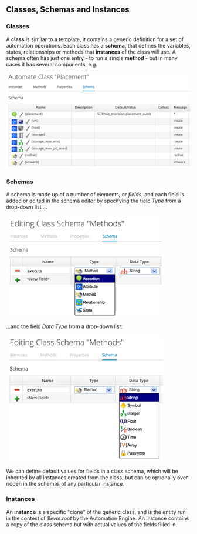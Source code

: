 ## Classes, Schemas and Instances

### Classes
A **class** is similar to a template, it contains a generic definition for a set of automation operations. Each class has a **schema**, that defines the variables, states, relationships or methods that **instances** of the class will use. A schema often has just one entry - to run a single **method** - but in many cases it has several components, e.g.

![Screenshot](images/schema1.png)

### Schemas
A schema is made up of a number of elements, or _fields_, and each field is added or edited in the schema editor by specifying the field _Type_ from a drop-down list ...

![Screenshot](images/schema2.png)

...and the field _Data Type_ from a drop-down list:

![Screenshot](images/schema3.png)

We can define default values for fields in a class schema, which will be inherited by all instances created from the class, but can be optionally over-ridden in the schemas of any particular instance.

### Instances

An **instance** is a specific "clone" of the generic class, and is the entity run in the context of _$evm.root_ by the Automation Engine. An instance contains a copy of the class schema but with actual values of the fields filled in.
